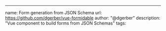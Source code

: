 ---
name: Form generation from JSON Schema
url: https://github.com/dgerber/vue-formidable
author: "@dgerber"
description: "Vue component to build forms from JSON Schemas"
tags:
